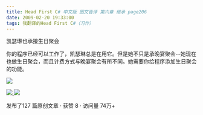 ```yaml
---
title: Head First C# 中文版 图文皆译 第六章 继承 page206
date: 2009-02-20 19:33:00
tags: 我翻译的Head First C#（习作）
---
```

凯瑟琳也承接生日聚会

你的程序已经可以工作了，凯瑟琳总是在用它。但是她不只是承晚宴聚会--她现在也做生日聚会，而且计费方式与晚宴聚会有所不同。她需要你给程序添加生日聚会的功能。

![](https://p-blog.csdn.net/images/p_blog_csdn_net/cuipengfei1/EntryImages/20090220/2009-02-20_19-07-20.jpg)



[ ![](https://profile.csdnimg.cn/5/2/5/3_cuipengfei1)
![](https://g.csdnimg.cn/static/user-reg-year/1x/11.png)
](https://blog.csdn.net/cuipengfei1)



发布了127 篇原创文章  ·  获赞 8  ·  访问量 74万+

